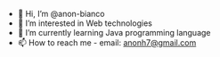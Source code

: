 - 👋 Hi, I’m @anon-bianco
- 👀 I’m interested in Web technologies
- 🌱 I’m currently learning Java programming language
- 📫 How to reach me - email: anonh7@gmail.com

<!---
anon-bianco/anon-bianco is a ✨ special ✨ repository because its `README.md` (this file) appears on your GitHub profile.
You can click the Preview link to take a look at your changes.
--->
